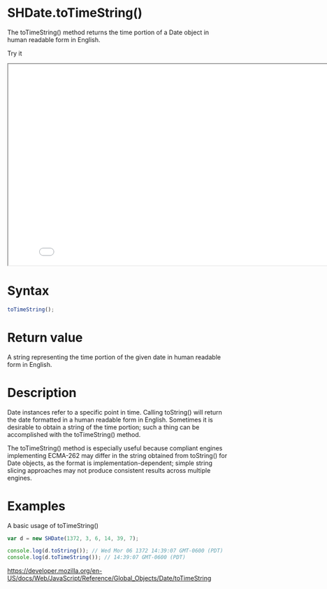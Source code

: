 # SHDate.toTimeString()

The toTimeString() method returns the time portion of a Date object in human readable form in English.

Try it

<iframe style="width: 830px; height: 460px;" src="/SHDateTime-js/examples/live.html?function=toTimeString" title="MDN Web Docs Interactive Example" loading="lazy"></iframe>
<br/>

# Syntax

```js
toTimeString();
```

# Return value

A string representing the time portion of the given date in human readable form in English.

# Description

Date instances refer to a specific point in time. Calling toString() will return the date formatted in a human readable form in English. Sometimes it is desirable to obtain a string of the time portion; such a thing can be accomplished with the toTimeString() method.

The toTimeString() method is especially useful because compliant engines implementing ECMA-262 may differ in the string obtained from toString() for Date objects, as the format is implementation-dependent; simple string slicing approaches may not produce consistent results across multiple engines.

# Examples

A basic usage of toTimeString()

```js
var d = new SHDate(1372, 3, 6, 14, 39, 7);

console.log(d.toString()); // Wed Mor 06 1372 14:39:07 GMT-0600 (PDT)
console.log(d.toTimeString()); // 14:39:07 GMT-0600 (PDT)
```

https://developer.mozilla.org/en-US/docs/Web/JavaScript/Reference/Global_Objects/Date/toTimeString

